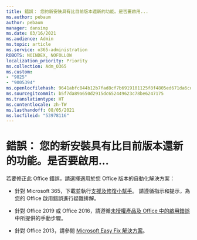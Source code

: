 ```yaml
---
title: 錯誤： 您的新安裝具有比目前版本還新的功能。是否要啟用...
ms.author: pebaum
author: pebaum
manager: dansimp
ms.date: 03/16/2021
ms.audience: Admin
ms.topic: article
ms.service: o365-administration
ROBOTS: NOINDEX, NOFOLLOW
localization_priority: Priority
ms.collection: Adm_O365
ms.custom:
- "9825"
- "9005394"
ms.openlocfilehash: 9641abfc844b12b7fad8cf7b6919101125f8f4805ed671da6cd2949d52716eab
ms.sourcegitcommit: b5f7da89a650d2915dc652449623c78be6247175
ms.translationtype: HT
ms.contentlocale: zh-TW
ms.lasthandoff: 08/05/2021
ms.locfileid: "53978116"
---
```

# <a name="error-your-new-install-has-newer-features-than-your-current-version-do-you-want-to-activate"></a>錯誤： 您的新安裝具有比目前版本還新的功能。是否要啟用...

若要修正此 Office 錯誤，請選擇適用於您 Office 版本的自動化解決方案：

- 針對 Microsoft 365，下載並執行[支援及修復小幫手](https://aka.ms/SaRA-OfficeActivation-Chat)。 請遵循指示和提示，為您的 Office 啟用錯誤進行疑難排解。

- 針對 Office 2019 或 Office 2016，請遵循[未授權產品及 Office 中的啟用錯誤](https://support.microsoft.com/office/0d23d3c0-c19c-4b2f-9845-5344fedc4380#bkmk_fixyourself)中所提供的手動步驟。

- 針對 Office 2013，請參閱 [Microsoft Easy Fix 解決方案](https://support.microsoft.com/topic/microsoft-easy-fix-solutions-have-been-discontinued-b0f4b5f9-3b5a-bd9e-d75d-d45e2f12e16c)。